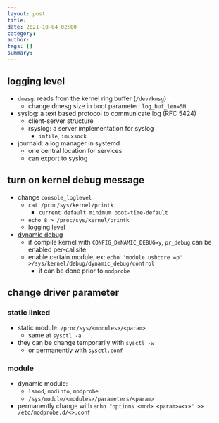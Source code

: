 ```yaml
---
layout: post
title: 
date: 2021-10-04 02:00
category: 
author: 
tags: []
summary: 
---
```


## logging level

- `dmesg`: reads from the kernel ring buffer (`/dev/kmsg`)
  - change dmesg size in boot parameter: `log_buf_len=5M`
- syslog: a text based protocol to communicate log (RFC 5424)
  - client-server structure
  - rsyslog: a server implementation for syslog
    - `imfile`, `imuxsock`
- journald: a log manager in systemd
  - one central location for services
  - can export to syslog

## turn on kernel debug message 

- change `console_loglevel`
  - `cat /proc/sys/kernel/printk`
    - `current default minimum boot-time-default`
  - `echo 8 > /proc/sys/kernel/printk`
  - [logging level](https://elinux.org/Debugging_by_printing)
- [dynamic debug](https://www.kernel.org/doc/html/v4.19/admin-guide/dynamic-debug-howto.html)
  - if compile kernel with `CONFIG_DYNAMIC_DEBUG=y`, `pr_debug` can be enabled per-callsite
  - enable certain module, ex: `echo 'module usbcore =p' >/sys/kernel/debug/dynamic_debug/control`
    - it can be done prior to `modprobe`

## change driver parameter

### static linked

- static module: `/proc/sys/<modules>/<param>`
  - same at `sysctl -a`
- they can be change temporarily with `sysctl -w`
  - or permanently with `sysctl.conf`

### module

- dynamic module:
  - `lsmod`, `modinfo`, `modprobe`
  - `/sys/module/<modules>/parameters/<param>`
- permanently change with `echo "options <mod> <param>=<x>" >> /etc/modprobe.d/<>.conf`
